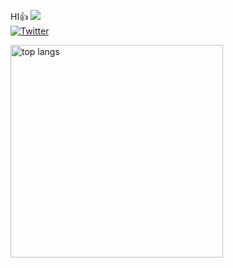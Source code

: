 HI👍
![](https://komarev.com/ghpvc/?username=waiorecchi&color=blue)  
[![Twitter](https://img.shields.io/badge/Twitter-1DA1F2?style=flat&logo=twitter&logoColor=white)](https://x.com/oreennginia)

 <img alt="top langs" height="340px" src="https://github-readme-stats.vercel.app/api/top-langs/?username=waiorecchi&theme=dark&layout=compact&langs_count=16&card_width=320&date=1750640805" />
